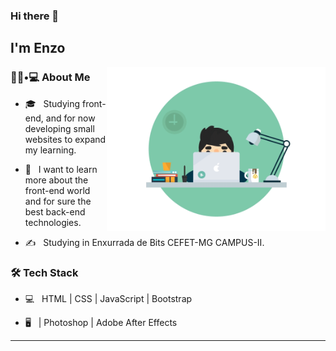 ### Hi there 👋<h2> I'm Enzo</h2>

<img src="https://github.com/nirala69/nirala69/blob/master/70804f7e25b11f29db904f2fa7b4cd9d.gif" width="350" align='right'>

<h3> 👨🏻•💻 About Me </h3>




- 🎓 &nbsp; Studying front-end, and for now developing small websites to expand my learning.

- 🌱 &nbsp; I want to learn more about the front-end world and for sure the best back-end technologies.

- ✍️ &nbsp; Studying in Enxurrada de Bits CEFET-MG CAMPUS-II.



<h3>🛠 Tech Stack</h3>



- 💻 &nbsp; HTML | CSS | JavaScript | Bootstrap 


- 🖥 &nbsp; | Photoshop | Adobe After Effects




<hr>







